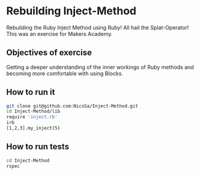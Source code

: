 Rebuilding Inject-Method
===
Rebuilding the Ruby Inject Method using Ruby! All hail the Splat-Operator! This was an exercise for Makers Academy.

Objectives of exercise
----
Getting a deeper understanding of the inner workings of Ruby methods and becoming more comfortable with using Blocks.

How to run it
----
```sh
git clone git@github.com:NicoSa/Inject-Method.git
cd Inject-Method/lib
require 'inject.rb'
irb
[1,2,3].my_inject(5)
``` 

How to run tests
----
```sh
cd Inject-Method
rspec
```




